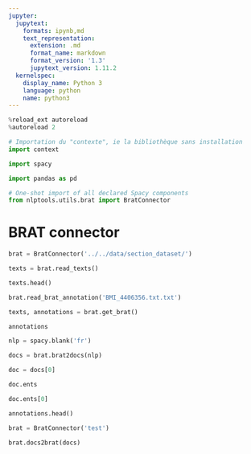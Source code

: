 ```yaml
---
jupyter:
  jupytext:
    formats: ipynb,md
    text_representation:
      extension: .md
      format_name: markdown
      format_version: '1.3'
      jupytext_version: 1.11.2
  kernelspec:
    display_name: Python 3
    language: python
    name: python3
---
```


```python
%reload_ext autoreload
%autoreload 2
```

```python
# Importation du "contexte", ie la bibliothèque sans installation
import context
```

```python
import spacy
```

```python
import pandas as pd
```

```python
# One-shot import of all declared Spacy components
from nlptools.utils.brat import BratConnector
```

# BRAT connector

```python
brat = BratConnector('../../data/section_dataset/')
```

```python
texts = brat.read_texts()
```

```python
texts.head()
```

```python
brat.read_brat_annotation('BMI_4406356.txt.txt')
```

```python
texts, annotations = brat.get_brat()
```

```python
annotations
```

```python
nlp = spacy.blank('fr')
```

```python
docs = brat.brat2docs(nlp)
```

```python
doc = docs[0]
```

```python
doc.ents
```

```python
doc.ents[0]
```

```python
annotations.head()
```

```python
brat = BratConnector('test')
```

```python
brat.docs2brat(docs)
```

```python

```
